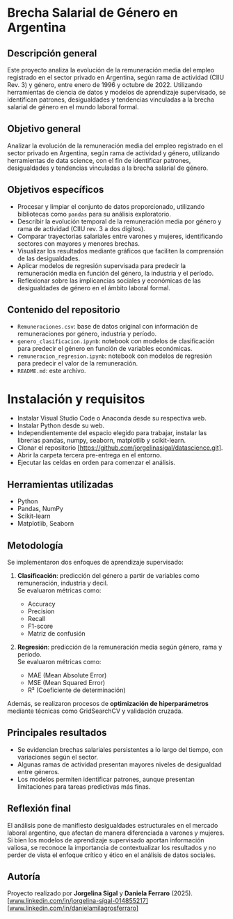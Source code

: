# Brecha Salarial de Género en Argentina

## Descripción general

Este proyecto analiza la evolución de la remuneración media del empleo registrado en el sector privado en Argentina, según rama de actividad (CIIU Rev. 3) y género, entre enero de 1996 y octubre de 2022. Utilizando herramientas de ciencia de datos y modelos de aprendizaje supervisado, se identifican patrones, desigualdades y tendencias vinculadas a la brecha salarial de género en el mundo laboral formal.

## Objetivo general

Analizar la evolución de la remuneración media del empleo registrado en el sector privado en Argentina, según rama de actividad y género, utilizando herramientas de data science, con el fin de identificar patrones, desigualdades y tendencias vinculadas a la brecha salarial de género.

## Objetivos específicos

- Procesar y limpiar el conjunto de datos proporcionado, utilizando bibliotecas como `pandas` para su análisis exploratorio.
- Describir la evolución temporal de la remuneración media por género y rama de actividad (CIIU rev. 3 a dos dígitos).
- Comparar trayectorias salariales entre varones y mujeres, identificando sectores con mayores y menores brechas.
- Visualizar los resultados mediante gráficos que faciliten la comprensión de las desigualdades.
- Aplicar modelos de regresión supervisada para predecir la remuneración media en función del género, la industria y el período.
- Reflexionar sobre las implicancias sociales y económicas de las desigualdades de género en el ámbito laboral formal.

## Contenido del repositorio

- `Remuneraciones.csv`: base de datos original con información de remuneraciones por género, industria y período.
- `genero_clasificacion.ipynb`: notebook con modelos de clasificación para predecir el género en función de variables económicas.
- `remuneracion_regresion.ipynb`: notebook con modelos de regresión para predecir el valor de la remuneración.
- `README.md`: este archivo.

# Instalación y requisitos
- Instalar Visual Studio Code o Anaconda desde su respectiva web.
- Instalar Python desde su web.
- Independientemente del espacio elegido para trabajar, instalar las librerias pandas, numpy, seaborn, matplotlib y scikit-learn.
- Clonar el repositorio [https://github.com/jorgelinasigal/datascience.git].
- Abrir la carpeta tercera pre-entrega en el entorno.
- Ejecutar las celdas en orden para comenzar el análisis.
  
## Herramientas utilizadas
- Python
- Pandas, NumPy
- Scikit-learn
- Matplotlib, Seaborn

## Metodología

Se implementaron dos enfoques de aprendizaje supervisado:

1. **Clasificación**: predicción del género a partir de variables como remuneración, industria y decil.  
   Se evaluaron métricas como:
   - Accuracy
   - Precision
   - Recall
   - F1-score
   - Matriz de confusión

2. **Regresión**: predicción de la remuneración media según género, rama y período.  
   Se evaluaron métricas como:
   - MAE (Mean Absolute Error)
   - MSE (Mean Squared Error)
   - R² (Coeficiente de determinación)

Además, se realizaron procesos de **optimización de hiperparámetros** mediante técnicas como GridSearchCV y validación cruzada.

## Principales resultados

- Se evidencian brechas salariales persistentes a lo largo del tiempo, con variaciones según el sector.
- Algunas ramas de actividad presentan mayores niveles de desigualdad entre géneros.
- Los modelos permiten identificar patrones, aunque presentan limitaciones para tareas predictivas más finas.

## Reflexión final

El análisis pone de manifiesto desigualdades estructurales en el mercado laboral argentino, que afectan de manera diferenciada a varones y mujeres. Si bien los modelos de aprendizaje supervisado aportan información valiosa, se reconoce la importancia de contextualizar los resultados y no perder de vista el enfoque crítico y ético en el análisis de datos sociales.

## Autoría

Proyecto realizado por **Jorgelina Sigal** y **Daniela Ferraro** (2025). 
[www.linkedin.com/in/jorgelina-sígal-014855217] [www.linkedin.com/in/danielamilagrosferraro] 
